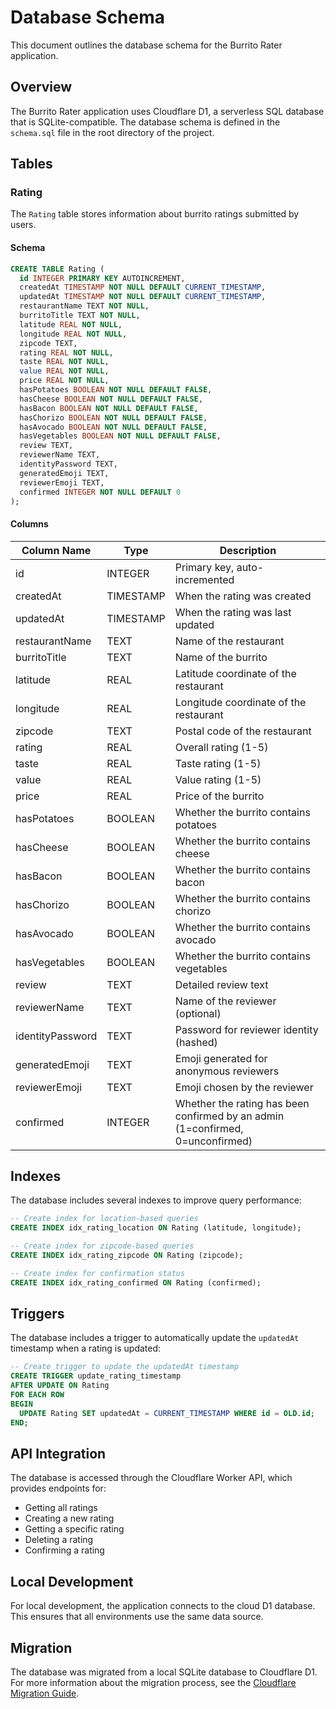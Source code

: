 # Database Schema

This document outlines the database schema for the Burrito Rater application.

## Overview

The Burrito Rater application uses Cloudflare D1, a serverless SQL database that is SQLite-compatible. The database schema is defined in the `schema.sql` file in the root directory of the project.

## Tables

### Rating

The `Rating` table stores information about burrito ratings submitted by users.

#### Schema

```sql
CREATE TABLE Rating (
  id INTEGER PRIMARY KEY AUTOINCREMENT,
  createdAt TIMESTAMP NOT NULL DEFAULT CURRENT_TIMESTAMP,
  updatedAt TIMESTAMP NOT NULL DEFAULT CURRENT_TIMESTAMP,
  restaurantName TEXT NOT NULL,
  burritoTitle TEXT NOT NULL,
  latitude REAL NOT NULL,
  longitude REAL NOT NULL,
  zipcode TEXT,
  rating REAL NOT NULL,
  taste REAL NOT NULL,
  value REAL NOT NULL,
  price REAL NOT NULL,
  hasPotatoes BOOLEAN NOT NULL DEFAULT FALSE,
  hasCheese BOOLEAN NOT NULL DEFAULT FALSE,
  hasBacon BOOLEAN NOT NULL DEFAULT FALSE,
  hasChorizo BOOLEAN NOT NULL DEFAULT FALSE,
  hasAvocado BOOLEAN NOT NULL DEFAULT FALSE,
  hasVegetables BOOLEAN NOT NULL DEFAULT FALSE,
  review TEXT,
  reviewerName TEXT,
  identityPassword TEXT,
  generatedEmoji TEXT,
  reviewerEmoji TEXT,
  confirmed INTEGER NOT NULL DEFAULT 0
);
```

#### Columns

| Column Name     | Type      | Description                                      |
|-----------------|-----------|--------------------------------------------------|
| id              | INTEGER   | Primary key, auto-incremented                    |
| createdAt       | TIMESTAMP | When the rating was created                      |
| updatedAt       | TIMESTAMP | When the rating was last updated                 |
| restaurantName  | TEXT      | Name of the restaurant                           |
| burritoTitle    | TEXT      | Name of the burrito                              |
| latitude        | REAL      | Latitude coordinate of the restaurant            |
| longitude       | REAL      | Longitude coordinate of the restaurant           |
| zipcode         | TEXT      | Postal code of the restaurant                    |
| rating          | REAL      | Overall rating (1-5)                             |
| taste           | REAL      | Taste rating (1-5)                               |
| value           | REAL      | Value rating (1-5)                               |
| price           | REAL      | Price of the burrito                             |
| hasPotatoes     | BOOLEAN   | Whether the burrito contains potatoes            |
| hasCheese       | BOOLEAN   | Whether the burrito contains cheese              |
| hasBacon        | BOOLEAN   | Whether the burrito contains bacon               |
| hasChorizo      | BOOLEAN   | Whether the burrito contains chorizo             |
| hasAvocado      | BOOLEAN   | Whether the burrito contains avocado             |
| hasVegetables   | BOOLEAN   | Whether the burrito contains vegetables          |
| review          | TEXT      | Detailed review text                             |
| reviewerName    | TEXT      | Name of the reviewer (optional)                  |
| identityPassword| TEXT      | Password for reviewer identity (hashed)          |
| generatedEmoji  | TEXT      | Emoji generated for anonymous reviewers          |
| reviewerEmoji   | TEXT      | Emoji chosen by the reviewer                     |
| confirmed       | INTEGER   | Whether the rating has been confirmed by an admin (1=confirmed, 0=unconfirmed) |

## Indexes

The database includes several indexes to improve query performance:

```sql
-- Create index for location-based queries
CREATE INDEX idx_rating_location ON Rating (latitude, longitude);

-- Create index for zipcode-based queries
CREATE INDEX idx_rating_zipcode ON Rating (zipcode);

-- Create index for confirmation status
CREATE INDEX idx_rating_confirmed ON Rating (confirmed);
```

## Triggers

The database includes a trigger to automatically update the `updatedAt` timestamp when a rating is updated:

```sql
-- Create trigger to update the updatedAt timestamp
CREATE TRIGGER update_rating_timestamp
AFTER UPDATE ON Rating
FOR EACH ROW
BEGIN
  UPDATE Rating SET updatedAt = CURRENT_TIMESTAMP WHERE id = OLD.id;
END;
```

## API Integration

The database is accessed through the Cloudflare Worker API, which provides endpoints for:

- Getting all ratings
- Creating a new rating
- Getting a specific rating
- Deleting a rating
- Confirming a rating

## Local Development

For local development, the application connects to the cloud D1 database. This ensures that all environments use the same data source.

## Migration

The database was migrated from a local SQLite database to Cloudflare D1. For more information about the migration process, see the [Cloudflare Migration Guide](./CLOUDFLARE_MIGRATION.md). 